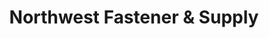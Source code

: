 ---
title: "Northwest Fastener & Supply"
url: /springfield/northwest-fastener-and-supply/
shop: hardware
---